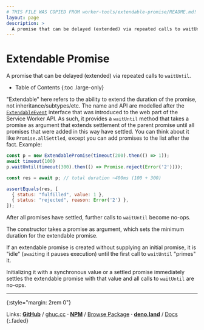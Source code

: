 ```yaml
---
# THIS FILE WAS COPIED FROM worker-tools/extendable-promise/README.md! DO NOT MODIFY DIRECTLY!
layout: page
description: >
  A promise that can be delayed (extended) via repeated calls to waitUntil.
---
```


# Extendable Promise

A promise that can be delayed (extended) via repeated calls to `waitUntil`.

<noscript></noscript>
* Table of Contents
{:toc .large-only}

"Extendable" here refers to the ability to extend the duration of the promise, not inheritance/subtypes/etc. 
The name and API are modelled after the
[`ExtendableEvent`](https://developer.mozilla.org/en-US/docs/Web/API/ExtendableEvent)
interface that was introduced to the web part of the Service Worker API. As
such, it provides a `waitUntil` method that takes a promise as argument that
extends settlement of the parent promise until all promises that were
added in this way have settled. You can think about it like
`Promise.allSettled`, except you can add promises to the list after the fact. Example:

```js
const p = new ExtendablePromise(timeout(200).then(() => 1));
await timeout(100)
p.waitUntil(timeout(300).then(() => Promise.reject(Error('2'))));

const res = await p; // total duration ~400ms (100 + 300)

assertEquals(res, [
  { status: "fulfilled", value: 1 },
  { status: "rejected", reason: Error('2') },
]);
```

After all promises have settled, further calls to `waitUntil` become no-ops.

The constructor takes a promise as argument, which sets the minimum duration for the extendable promise. 

If an extendable promise is created without supplying an initial promise, it is "idle" (`await`ing it pauses execution) until the first call to `waitUntil` "primes" it. 

Initializing it with a synchronous value or a settled promise immediately settles the extendable promise with that value and all calls to `waitUntil` are no-ops.

***
{:style="margin: 2rem 0"}

Links:
[__GitHub__](https://github.com/worker-tools/extendable-promise)
/ [ghuc.cc](https://ghuc.cc/worker-tools/extendable-promise/index.ts)
· [__NPM__](https://www.npmjs.com/package/@worker-tools/extendable-promise) 
/ [Browse Package](https://unpkg.com/browse/@worker-tools/extendable-promise/)
· [__deno.land__](https://deno.land/x/extendable_promise)
/ [Docs](https://doc.deno.land/https://raw.githubusercontent.com/worker-tools/extendable-promise/master/index.ts)
{:.faded}
<br/>